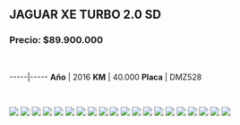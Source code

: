 ## JAGUAR XE TURBO 2.0 SD

### Precio: $89.900.000

<p>&nbsp;</p>

-----|-----
**Año** | 2016
**KM** | 40.000
**Placa** | DMZ528


<p>&nbsp;</p>

<img src="images/Jaguar DMZ528.jpeg?raw=true"/>
<img src="images/Jaguar DMZ528 - 1.jpeg?raw=true"/>
<img src="images/Jaguar DMZ528 - 10.jpeg?raw=true"/>
<img src="images/Jaguar DMZ528 - 11.jpeg?raw=true"/>
<img src="images/Jaguar DMZ528 - 12.jpeg?raw=true"/>
<img src="images/Jaguar DMZ528 - 13.jpeg?raw=true"/>
<img src="images/Jaguar DMZ528 - 14.jpeg?raw=true"/>
<img src="images/Jaguar DMZ528 - 15.jpeg?raw=true"/>
<img src="images/Jaguar DMZ528 - 16.jpeg?raw=true"/>
<img src="images/Jaguar DMZ528 - 17.jpeg?raw=true"/>
<img src="images/Jaguar DMZ528 - 18.jpeg?raw=true"/>
<img src="images/Jaguar DMZ528 - 2.jpeg?raw=true"/>
<img src="images/Jaguar DMZ528 - 21.jpeg?raw=true"/>
<img src="images/Jaguar DMZ528 - 25.jpeg?raw=true"/>
<img src="images/Jaguar DMZ528 - 3.jpeg?raw=true"/>
<img src="images/Jaguar DMZ528 - 4.jpeg?raw=true"/>
<img src="images/Jaguar DMZ528 - 6.jpeg?raw=true"/>
<img src="images/Jaguar DMZ528 - 7.jpeg?raw=true"/>
<img src="images/Jaguar DMZ528 - 8.jpeg?raw=true"/>
<img src="images/Jaguar DMZ528 - 9.jpeg?raw=true"/>

